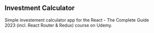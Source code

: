 ## Investment Calculator
Simple investement calculator app for the React - The Complete Guide 2023 (incl. React Router & Redux) course on Udemy.